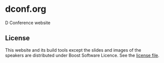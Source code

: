 dconf.org
=========

D Conference website

License
-------

This website and its build tools except the slides and images of the speakers
are distributed under Boost Software Licence. See the [license file](LICENSE.txt).
